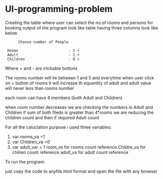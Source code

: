 # UI-programming-problem
Creating the table where user can select the no.of rooms and persons for booking 
output of the program look like table having three columns look like below

          Choose number of People
          
     Rooms                       - 1 +
     Adult                       - 1 +
     Children                    - 0 +
  
  Where + and - are clickable buttons
  
  The rooms number will lie between 1 and 5
  and everytime when user click on + button of rooms it will increase th equantity of adult 
  and adult value will never less than rooms number
  
  each room can have 4 members (both Adult and Children)
  
  when room number decreases we are checking the numbers in Adult and Children 
    if sum of both fileds is greater than 4*rooms 
       we are reducing the children count and then if required Adult count
       
 For all the caluclation purpose i used three variables:
   1. var rooms_va =1
   2. var Children_va =0
   3. var adult_var = 1
room_va for rooms count reference
Childre_va for chilren count reference
adult_va for adult count reference




To run the program:

just copy the code to anyfile.html format and open the file with any browser
 

